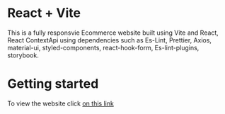 # React + Vite

This is a fully responsvie Ecommerce website built using Vite and React, React ContextApi using dependencies such as Es-Lint, Prettier, Axios, material-ui, styled-components, react-hook-form, Es-lint-plugins, storybook. 

# Getting started
To view the website click [on this link](https://ecommerce-project-73rh.vercel.app/)
